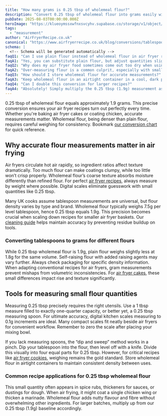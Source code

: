 ```yaml
---
title: "How many grams is 0.25 tbsp of wholemeal flour?"
description: "Convert 0.25 tbsp of wholemeal flour into grams easily with our precise UK measurement guide. Perfect for air fryer recipes!"
pubDate: 2025-08-03T00:00:00.000Z
heroImage: "https://klueoymssxwfnxsvcyhv.supabase.co/storage/v1/object/public/Shmucket/0-25-tbsp-wholemeal-flour-to-grams.webp"
tags:
  - "measurement"
author: "AirFryerRecipe.co.uk"
canonical: "https://www.airfryerrecipe.co.uk/blog/conversions/tablespoons-to-grams/0-25-tbsp-wholemeal-flour-to-grams"
schema: |
  <!-- Schema will be generated automatically -->
faqQ1: "Can I use plain flour instead of wholemeal flour in air fryer recipes?"
faqA1: "Yes, you can substitute plain flour, but adjust quantities slightly. Since plain flour is less dense, use about 1.8g where a recipe calls for 0.25 tbsp (1.9g) wholemeal flour. The texture may be slightly lighter, which works well for coatings but may affect baked goods."
faqQ2: "Why does my air fryer food sometimes come out too dry when using flour?"
faqA2: "Over-measuring flour is a common culprit, especially with small quantities like 0.25 tbsp. Excess flour absorbs moisture during cooking. Always weigh ingredients for accuracy, and consider spritzing foods lightly with oil to counteract dryness. Proper air fryer temperature settings also help prevent dehydration."
faqQ3: "How should I store wholemeal flour for accurate measurements?"
faqA3: "Keep wholemeal flour in an airtight container in a cool, dark place to prevent moisture absorption. Fluff the flour with a fork before measuring, as it can compact over time. For most accurate 0.25 tbsp measurements, consider weighing instead of using volume measures after long storage."
faqQ4: "Can I double this conversion for larger recipes?"
faqA4: "Absolutely! Simply multiply the 0.25 tbsp (1.9g) measurement as needed. For example, 1 tbsp wholemeal flour equals approximately 7.5g. This scaling works perfectly when adapting conventional recipes for air fryer portions. Always mix dry ingredients thoroughly when increasing quantities for even distribution."
---
```

<p>0.25 tbsp of wholemeal flour equals approximately 1.9 grams. This precise conversion ensures your air fryer recipes turn out perfectly every time. Whether you're baking air fryer cakes or coating chicken, accurate measurements matter. Wholemeal flour, being denser than plain flour, requires careful weighing for consistency. Bookmark <a href=https://www.airfryerrecipe.co.uk/air-fryer-conversion-chart>our conversion chart</a> for quick reference.</p>  

<h2>Why accurate flour measurements matter in air frying</h2>  
<p>Air fryers circulate hot air rapidly, so ingredient ratios affect texture dramatically. Too much flour can make coatings clumpy, while too little won’t crisp properly. Wholemeal flour’s coarse texture absorbs moisture differently than refined flour. For perfect <a href=https://www.airfryerrecipe.co.uk/recipes>air fryer recipes</a>, always measure by weight where possible. Digital scales eliminate guesswork with small quantities like 0.25 tbsp.</p>  
<p>Many UK cooks assume tablespoon measurements are universal, but flour density varies by type and brand. Wholemeal flour typically weighs 7.5g per level tablespoon, hence 0.25 tbsp equals 1.9g. This precision becomes crucial when scaling down recipes for smaller air fryer baskets. Our <a href=https://www.airfryerrecipe.co.uk/air-fryer-cleaner>cleaning guide</a> helps maintain accuracy by preventing residue buildup on tools.</p>  

<h3>Converting tablespoons to grams for different flours</h3>  
<p>While 0.25 tbsp wholemeal flour is 1.9g, plain flour weighs slightly less at 1.8g for the same volume. Self-raising flour with added raising agents may vary further. Always check packaging for specific density information. When adapting conventional recipes for air fryers, gram measurements prevent mishaps from volumetric inconsistencies. For <a href=https://www.airfryerrecipe.co.uk/recipe-category/cakes>air fryer cakes</a>, these small differences impact rise and texture significantly.</p>  

<h2>Tools for measuring small flour quantities</h2>  
<p>Measuring 0.25 tbsp precisely requires the right utensils. Use a 1 tbsp measure filled to exactly one-quarter capacity, or better yet, a 0.25 tbsp measuring spoon. For ultimate accuracy, digital kitchen scales measuring to 0.1g increments are ideal. Many compact scales fit neatly beside air fryers for convenient workflow. Remember to zero the scale after placing your mixing bowl.</p>  
<p>If you lack measuring spoons, the “dip and sweep” method works in a pinch. Dip your tablespoon into the flour, then level off with a knife. Divide this visually into four equal parts for 0.25 tbsp. However, for critical recipes like <a href=https://www.airfryerrecipe.co.uk/recipe-category/cookies>air fryer cookies</a>, weighing remains the gold standard. Store wholemeal flour in airtight containers to maintain consistent density between uses.</p>  

<h3>Common recipe applications for 0.25 tbsp wholemeal flour</h3>  
<p>This small quantity often appears in spice rubs, thickeners for sauces, or dustings for dough. When air frying, it might coat a single chicken wing or thicken a marinade. Wholemeal flour adds nutty flavour and fibre without overwhelming other ingredients. For larger batches, multiply up from our 0.25 tbsp (1.9g) baseline accordingly.</p>
